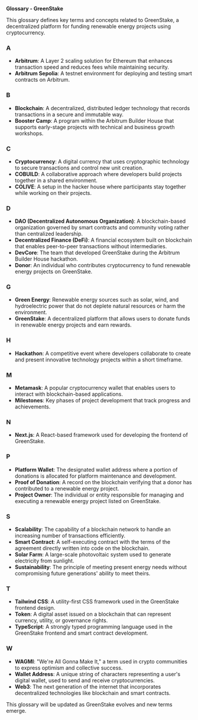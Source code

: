 **Glossary - GreenStake**

This glossary defines key terms and concepts related to GreenStake, a decentralized platform for funding renewable energy projects using cryptocurrency.

### A
- **Arbitrum**: A Layer 2 scaling solution for Ethereum that enhances transaction speed and reduces fees while maintaining security.
- **Arbitrum Sepolia**: A testnet environment for deploying and testing smart contracts on Arbitrum.

### B
- **Blockchain**: A decentralized, distributed ledger technology that records transactions in a secure and immutable way.
- **Booster Camp**: A program within the Arbitrum Builder House that supports early-stage projects with technical and business growth workshops.

### C
- **Cryptocurrency**: A digital currency that uses cryptographic technology to secure transactions and control new unit creation.
- **COBUILD**: A collaborative approach where developers build projects together in a shared environment.
- **COLIVE**: A setup in the hacker house where participants stay together while working on their projects.

### D
- **DAO (Decentralized Autonomous Organization)**: A blockchain-based organization governed by smart contracts and community voting rather than centralized leadership.
- **Decentralized Finance (DeFi)**: A financial ecosystem built on blockchain that enables peer-to-peer transactions without intermediaries.
- **DevCore**: The team that developed GreenStake during the Arbitrum Builder House hackathon.
- **Donor**: An individual who contributes cryptocurrency to fund renewable energy projects on GreenStake.

### G
- **Green Energy**: Renewable energy sources such as solar, wind, and hydroelectric power that do not deplete natural resources or harm the environment.
- **GreenStake**: A decentralized platform that allows users to donate funds in renewable energy projects and earn rewards.

### H
- **Hackathon**: A competitive event where developers collaborate to create and present innovative technology projects within a short timeframe.

### M
- **Metamask**: A popular cryptocurrency wallet that enables users to interact with blockchain-based applications.
- **Milestones**: Key phases of project development that track progress and achievements.

### N
- **Next.js**: A React-based framework used for developing the frontend of GreenStake.

### P
- **Platform Wallet**: The designated wallet address where a portion of donations is allocated for platform maintenance and development.
- **Proof of Donation**: A record on the blockchain verifying that a donor has contributed to a renewable energy project.
- **Project Owner**: The individual or entity responsible for managing and executing a renewable energy project listed on GreenStake.

### S
- **Scalability**: The capability of a blockchain network to handle an increasing number of transactions efficiently.
- **Smart Contract**: A self-executing contract with the terms of the agreement directly written into code on the blockchain.
- **Solar Farm**: A large-scale photovoltaic system used to generate electricity from sunlight.
- **Sustainability**: The principle of meeting present energy needs without compromising future generations' ability to meet theirs.

### T
- **Tailwind CSS**: A utility-first CSS framework used in the GreenStake frontend design.
- **Token**: A digital asset issued on a blockchain that can represent currency, utility, or governance rights.
- **TypeScript**: A strongly typed programming language used in the GreenStake frontend and smart contract development.

### W
- **WAGMI**: "We're All Gonna Make It," a term used in crypto communities to express optimism and collective success.
- **Wallet Address**: A unique string of characters representing a user's digital wallet, used to send and receive cryptocurrencies.
- **Web3**: The next generation of the internet that incorporates decentralized technologies like blockchain and smart contracts.

This glossary will be updated as GreenStake evolves and new terms emerge.

